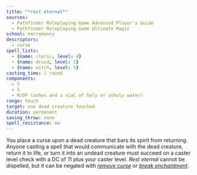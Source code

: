 ```yaml
---
title: "*rest eternal*"
sources:
  - Pathfinder Roleplaying Game Advanced Player's Guide
  - Pathfinder Roleplaying Game Ultimate Magic
school: necromancy
descriptors:
  - curse
spell_lists:
  - {name: cleric, level: 4}
  - {name: druid, level: 5}
  - {name: witch, level: 5}
casting_time: 1 round
components:
  - V
  - S
  - M/DF (ashes and a vial of holy or unholy water)
range: touch
target: one dead creature touched
duration: permanent
saving_throw: none
spell_resistance: no
---
```


You place a curse upon a dead creature that bars its spirit from returning. Anyone casting a spell that would communicate with the dead creature, return it to life, or turn it into an undead creature must succeed on a caster level check with a DC of 11 plus your caster level. *Rest eternal* cannot be dispelled, but it can be negated with [*remove curse*](/spells/remove-curse/) or [*break enchantment*](/spells/break-enchantment/).

